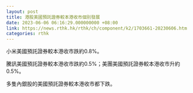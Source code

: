 ```yaml
---
layout: post
title: 港股美國預託證券較本港收市個別發展
date: 2023-06-06 06:16:29.000000000 +08:00
link: https://news.rthk.hk/rthk/ch/component/k2/1703661-20230606.htm
categories: rthk
---
```


小米美國預託證券較本港收市跌約0.8%。

騰訊美國預託證券較本港收市跌約0.5%；美團美國預託證券較本港收市升約0.5%。

多隻內銀股的美國預託證券較本港收市都下跌。
